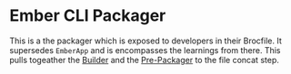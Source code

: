 # Ember CLI Packager

This is a the packager which is exposed to developers in their Brocfile. It supersedes `EmberApp` and is encompasses the learnings from there. This pulls togeather the [Builder](https://github.com/chadhietala/ember-cli-builder) and the [Pre-Packager](ember-cli-pre-packager) to the file concat step.